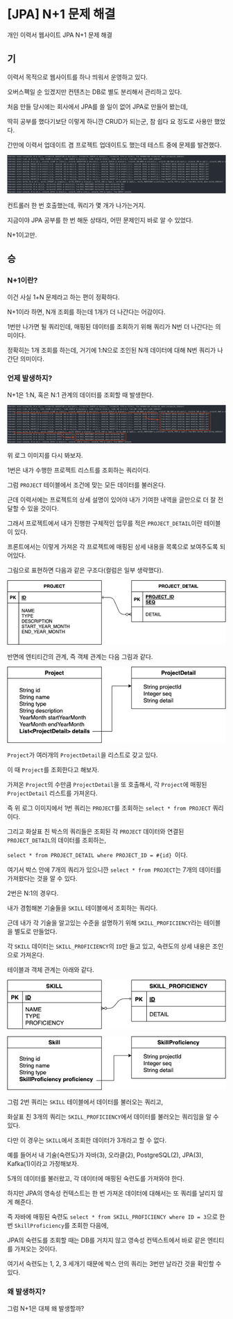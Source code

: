 # [JPA] N+1 문제 해결



개인 이력서 웹사이트 JPA N+1 문제 해결



## 기

이력서 목적으로 웹사이트를 하나 띄워서 운영하고 있다.

오버스펙일 순 있겠지만 컨텐츠는 DB로 별도 분리해서 관리하고 있다.

처음 만들 당시에는 회사에서 JPA를 쓸 일이 없어 JPA로 만들어 봤는데,

딱히 공부를 했다기보단 이렇게 하니깐 CRUD가 되는군, 참 쉽다 요 정도로 사용만 했었다.



간만에 이력서 업데이트 겸 프로젝트 업데이트도 했는데 테스트 중에 문제를 발견했다.

![image1](./image1.png)

컨트롤러 한 번 호출했는데, 쿼리가 몇 개가 나가는거지.

지금이야 JPA 공부를 한 번 해둔 상태라, 어떤 문제인지 바로 알 수 있었다.

N+1이고만.



## 승

### N+1이란?

이건 사실 1+N 문제라고 하는 편이 정확하다.

N+1이라 하면, N개 조회를 하는데 1개가 더 나간다는 어감이다.

1번만 나가면 될 쿼리인데, 매핑된 데이터를 조회하기 위해 쿼리가 N번 더 나간다는 의미이다.

정확히는 1개 조회를 하는데, 거기에 1:N으로 조인된 N개 데이터에 대해 N번 쿼리가 나간단 의미이다.



### 언제 발생하지?

N+1은 1:N, 혹은 N:1 관계의 데이터를 조회할 때 발생한다.

![image2](./image2.png)

위 로그 이미지를 다시 봐보자.

1번은 내가 수행한 프로젝트 리스트를 조회하는 쿼리이다.

그럼 `PROJECT` 테이블에서 조건에 맞는 모든 데이터를 불러온다.

근데 이력서에는 프로젝트의 상세 설명이 있어야 내가 기여한 내역을 글만으로 더 잘 전달할 수 있을 것이다.

그래서 프로젝트에서 내가 진행한 구체적인 업무를 적은 `PROJECT_DETAIL`이란 테이블이 있다.

프론트에서는 이렇게 가져온 각 프로젝트에 매핑된 상세 내용을 목록으로 보여주도록 되어있다.



그림으로 표현하면 다음과 같은 구조다(컬럼은 일부 생략했다).

![image3](./image3.png)





반면에 엔티티간의 관계, 즉 객체 관계는 다음 그림과 같다.

![image4](./image4.png)





`Project`가 여러개의 `ProjectDetail`을 리스트로 갖고 있다.

이 때 `Project`를 조회한다고 해보자.

가져온 `Project`의 수만큼 `ProjectDetail`을 또 호출해서, 각 `Project`에 매핑된 `ProjectDetail` 리스트를 가져온다.

즉 위 로그 이미지에서 1번 쿼리는 `PROJECT`를 조회하는 `select * from PROJECT` 쿼리이다.

그리고 화살표 친 박스의 쿼리들은 조회된 각 `PROJECT` 데이터와 연결된 `PROJECT_DETAIL`의 데이터를 조회하는,

 `select * from PROJECT_DETAIL where PROJECT_ID = #{id} `이다.

여기서 박스 안에 7개의 쿼리가 있으니깐 `select * from PROJECT`는 7개의 데이터를 가져왔다는 것을 알 수 있다.



2번은 N:1의 경우다.

내가 경험해본 기술들을 `SKILL` 테이블에서 조회하는 쿼리다.

근데 내가 각 기술을 알고있는 수준을 설명하기 위해 `SKILL_PROFICIENCY`라는 테이블을 별도로 만들었다.

각 `SKILL` 데이터는 `SKILL_PROFICIENCY`의 `ID`만 들고 있고, 숙련도의 상세 내용은 조인으로 가져온다.

테이블과 객체 관계는 아래와 같다.

![image5](./image5.png)

![image6](./image6.png)

그럼 2번 쿼리는 `SKILL` 테이블에서 데이터를 불러오는 쿼리고,

화살표 친 3개의 쿼리는 `SKILL_PROFICIENCY`에서 데이터를 불러오는 쿼리임을 알 수 있다.

다만 이 경우는 `SKILL`에서 조회한 데이터가 3개라고 할 수 없다.

예를 들어서 내 기술(숙련도)가 자바(3), 오라클(2), PostgreSQL(2), JPA(3), Kafka(1)이라고 가정해보자.

5개의 데이터를 불러왔고, 각 데이터에 매핑된 숙련도를 가져와야 한다.

하지만 JPA의 영속성 컨텍스트는 한 번 가져온 데이터에 대해서는 또 쿼리를 날리지 않게 해준다.

즉 자바에 매핑된 숙련도 `select * from SKILL_PROFICIENCY where ID = 3`으로 한 번 `SkillProficiency`를 조회한 다음에,

JPA의 숙련도를 조회할 때는 DB를 거치지 않고 영속성 컨텍스트에서 바로 같은 엔티티를 가져오는 것이다.

여기서 숙련도는 1, 2, 3 세개기 때문에 박스 안의 쿼리는 3번만 날라간 것을 확인할 수 있다.



### 왜 발생하지?

그럼 N+1은 대체 왜 발생할까?

